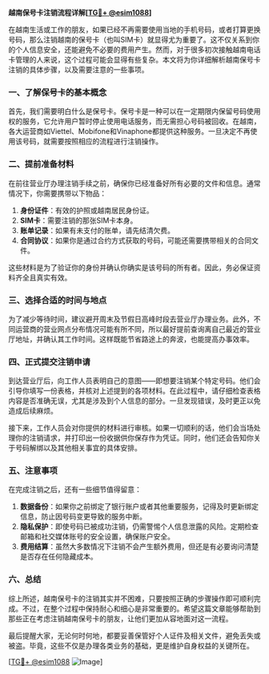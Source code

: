 **越南保号卡注销流程详解[[TG💪+ @esim1088](https://t.me/s/esim1088)]**

在越南生活或工作的朋友，如果已经不再需要使用当地的手机号码，或者打算更换号码，那么注销越南的保号卡（也叫SIM卡）就显得尤为重要了。这不仅关系到你的个人信息安全，还能避免不必要的费用产生。然而，对于很多初次接触越南电话卡管理的人来说，这个过程可能会显得有些复杂。本文将为你详细解析越南保号卡注销的具体步骤，以及需要注意的一些事项。

### 一、了解保号卡的基本概念

首先，我们需要明白什么是保号卡。保号卡是一种可以在一定期限内保留号码使用权的服务，它允许用户暂时停止使用电话服务，而无需担心号码被回收。在越南，各大运营商如Viettel、Mobifone和Vinaphone都提供这种服务。一旦决定不再使用该号码，就需要按照相应的流程进行注销操作。

### 二、提前准备材料

在前往营业厅办理注销手续之前，确保你已经准备好所有必要的文件和信息。通常情况下，你需要携带以下物品：

1. **身份证件**：有效的护照或越南居民身份证。
2. **SIM卡**：需要注销的那张SIM卡本身。
3. **账单记录**：如果有未支付的账单，请先结清欠费。
4. **合同协议**：如果你是通过合约方式获取的号码，可能还需要携带相关的合同文件。

这些材料是为了验证你的身份并确认你确实是该号码的所有者。因此，务必保证资料齐全且真实有效。

### 三、选择合适的时间与地点

为了减少等待时间，建议避开周末及节假日高峰时段去营业厅办理业务。此外，不同运营商的营业网点分布情况可能有所不同，所以最好提前查询离自己最近的营业厅地址，并确认其工作时间。这样既能节省路途上的奔波，也能提高办事效率。

### 四、正式提交注销申请

到达营业厅后，向工作人员表明自己的意图——即想要注销某个特定号码。他们会引导你填写一份表格，并核对上述提到的各项材料。在此过程中，请仔细检查表格内容是否准确无误，尤其是涉及到个人信息的部分。一旦发现错误，及时更正以免造成后续麻烦。

接下来，工作人员会对你提供的材料进行审核。如果一切顺利的话，他们会当场处理你的注销请求，并打印出一份收据供你保存作为凭证。同时，他们还会告知你关于号码解绑以及其他相关事宜的具体安排。

### 五、注意事项

在完成注销之后，还有一些细节值得留意：

1. **数据备份**：如果你之前绑定了银行账户或者其他重要服务，记得及时更新绑定信息，防止因号码变更导致的服务中断。
2. **隐私保护**：即使号码已被成功注销，仍需警惕个人信息泄露的风险。定期检查邮箱和社交媒体账号的安全设置，确保账户安全。
3. **费用结算**：虽然大多数情况下注销不会产生额外费用，但还是有必要询问清楚是否存在任何隐藏成本。

### 六、总结

综上所述，越南保号卡的注销其实并不困难，只要按照正确的步骤操作即可顺利完成。不过，在整个过程中保持耐心和细心是非常重要的。希望这篇文章能够帮助到那些正在考虑注销越南保号卡的朋友，让他们更加从容地面对这一流程。

最后提醒大家，无论何时何地，都要妥善保管好个人证件及相关文件，避免丢失或被盗。毕竟，这些不仅是办理各类业务的基础，更是维护自身权益的关键所在。

[[TG💪+ @esim1088](https://t.me/s/esim1088) ![Image](https://i.postimg.cc/4NQfJmqS/Snipaste-2025-05-13-00-14-12.png)]